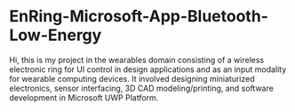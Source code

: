 # EnRing-Microsoft-App-Bluetooth-Low-Energy
Hi, this is my project in the wearables domain consisting of a wireless electronic ring for UI control in design applications and as an input modality for wearable computing devices. It involved designing miniaturized electronics, sensor interfacing, 3D CAD modeling/printing, and software development in Microsoft UWP Platform.
